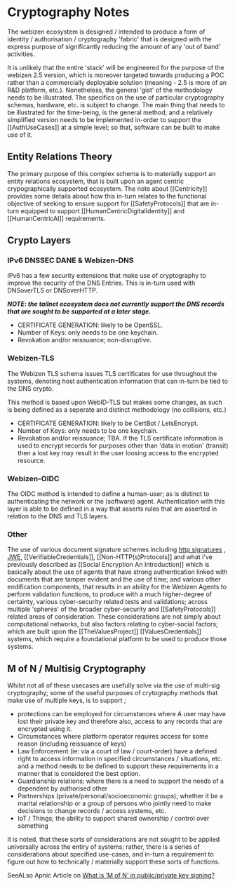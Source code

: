# Cryptography Notes

The webizen ecosystem is designed / intended to produce a form of identity / authorisation / cryptography 'fabric' that is designed with the express purpose of significantly reducing the amount of any 'out of band' activities.   

It is unlikely that the entire 'stack' will be engineered for the purpose of the webizen 2.5 version, which is moreover targeted towards producing a POC rather than a commercially deployable solution (meaning - 2.5 is more of an R&D platform, etc.). Nonetheless, the general 'gist' of the methodology needs to be illustrated.  The specifics on the use of particular cryptography schemas, hardware, etc.  is subject to change.  The main thing that needs to be illustrated for the time-being, is the general method; and a relatively simplified version needs to be implemented in-order to support the [[AuthUseCases]] at a simple level; so that, software can be built to make use of it.

## Entity Relations Theory

The primary purpose of this complex schema is to materially support an entity relations ecosystem, that is built upon an agent centric crypographically supported ecosystem.  The note about [[Centricity]] provides some details about how this in-turn relates to the functional objective of seeking to ensure support for [[SafetyProtocols]] that are in-turn equipped to support [[HumanCentricDigitalIdentity]] and [[HumanCentricAI]] requirements.

## Crypto Layers

### IPv6 DNSSEC DANE & Webizen-DNS

IPv6 has a few security extensions that make use of cryptography to improve the security of the DNS Entries.  This is in-turn used with DNSoverTLS or DNSoverHTTP.

***NOTE: the tailnet ecosystem does not currently support the DNS records that are sought to be supported at a later stage.*** 

- CERTIFICATE GENERATION: likely to be OpenSSL.
- Number of Keys:  only needs to be one keychain. 
- Revokation and/or reissuance;  non-disruptive. 

### Webizen-TLS
The Webizen TLS schema issues TLS certificates for use throughout the systems, denoting host authentication information that can in-turn be tied to the DNS crypto.

This method is based upon WebID-TLS but makes some changes, as such is being defined as a seperate and distinct methodology (no collisions, etc.)
- CERTIFICATE GENERATION: likely to be CertBot / LetsEncrypt.
- Number of Keys:  only needs to be one keychain. 
- Revokation and/or reissuance;  TBA.  If the TLS certificate information is used to encrypt records for purposes other than 'data in motion' (transit) then a lost key may result in the user loosing access to the encrypted resource.  

### **Webizen-OIDC**
The OIDC method is intended to define a human-user; as is distinct to authenticating the network or the (software) agent.  Authentication with this layer is able to be defined in a way that asserts rules that are asserted in relation to the DNS and TLS layers. 

### Other
The use of various document signature schemes including [http signatures](https://datatracker.ietf.org/doc/html/draft-cavage-http-signatures-12) , [JWE](https://en.wikipedia.org/wiki/JSON_Web_Encryption), [[VerifiableCredentials]], [[Non-HTTP(s)Protocols]] and what i've previously described as [[Social Encryption An Introduction]] which is basically about the use of agents that have strong authentication linked with documents that are tamper evident and the use of time; and various other endification components, that results in an ability for the Webizen Agents to perform validation functions, to produce with a much higher-degree of certainty, various cyber-security related tests and validations; across multiple 'spheres' of the broader cyber-security and [[SafetyProtocols]] related areas of consideration.  These considerations are not simply about computational networks, but also factors relating to cyber-social factors; which are built upon the [[TheValuesProject]] [[ValuesCredentials]] systems, which require a foundational platform to be used to produce those systems.


## M of N / Multisig Cryptography

Whilst not all of these usecases are usefully solve via the use of multi-sig cryptography; some of the useful purposes of crytography methods that make use of multiple keys, is to support ;
- protections can be employed for circumstances where A user may have lost their private key and therefore also, access to any records that are encrypted using it. 
- Circumstances where platform operator requires access for some reason (including reissuance of keys)
- Law Enforcement (ie: via a court of law / court-order) have a defined right to access information in specified circumstances / situations, etc. and a method needs to be defined to support these requirements in a manner that is considered the best option.
- Guardianship relations; where there is a need to support the needs of a dependent by authorised other
- Partnerships (private/personal/socioeconomic groups); whether it be a marital relationship or a group of persons who jointly need to make decisions to change records / access systems, etc. 
- IoT / Things; the ability to support shared ownership / control over something

It is noted, that these sorts of considerations are not sought to be applied universally across the entiry of systems; rather, there is a series of considerations about specified use-cases, and in-turn a requirement to figure out how to technically / materially support these sorts of functions.

SeeALso Apnic Article on [What is ‘M of N’ in public/private key signing?](https://blog.apnic.net/2021/05/28/what-is-m-of-n-in-public-private-key-signing/)
